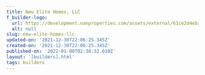 ```yaml
---
title: New Elite Homes, LLC
f_builder-logo:
  url: https://development.nanproperties.com/assets/external/61ce2d4eba5ed788364cc882_new20elite20homes.jpg
  alt: null
slug: new-elite-homes-llc
updated-on: '2021-12-30T22:06:25.345Z'
created-on: '2021-12-30T22:06:25.345Z'
published-on: '2022-01-08T02:38:32.010Z'
layout: '[builders].html'
tags: builders
---
```



